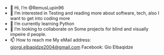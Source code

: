 - 👋 Hi, I’m @RemusLupin96
- 👀 I’m interested in Testing and reading more about software, tech, also I want to get into coding more   
- 🌱 I’m currently learning Python
- 💞️ I’m looking to collaborate on Some projects for blind and visually impeire    d people.
- 📫 How to reach me My eMail address: giorgi.elbaqidze2004@gmail.com
Facebook: Gio Elbaqidze
<!---Twitter: gamer200414
RemusLupin96/RemusLupin96 is a ✨ special ✨ repository because its `README.md` (this file) appears on your GitHub profile.
You can click the Preview link to take a look at your changes.
--->
